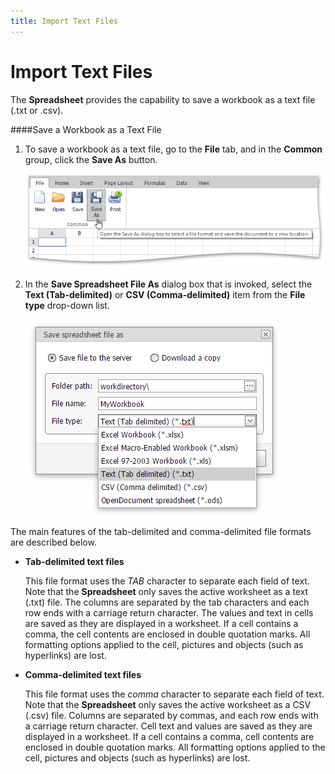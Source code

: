```yaml
---
title: Import Text Files
---
```

# Import Text Files
The **Spreadsheet** provides the capability to save a workbook as a text file (.txt or .csv).

####Save a Workbook as a Text File
1. To save a workbook as a text file, go to the **File** tab, and in the **Common** group, click the **Save As** button.
	
	![EUD_ASPxSpreadsheet_SaveAsWorkbook](../../../images/img25925.png)
2. In the **Save Spreadsheet File As** dialog box that is invoked, select the **Text (Tab-delimited)** or **CSV (Comma-delimited)** item from the **File type** drop-down list.
	
	![EUD_ASPxSpreadsheet_File_FileType](../../../images/img117634.png)

The main features of the tab-delimited and comma-delimited file formats are described below.
* **Tab-delimited text files**
	
	This file format uses the _TAB_ character to separate each field of text. Note that the **Spreadsheet** only saves the active worksheet as a text (.txt) file. The columns are separated by the tab characters and each row ends with a carriage return character. The values and text in cells are saved as they are displayed in a worksheet. If a cell contains a comma, the cell contents are enclosed in double quotation marks. All formatting options applied to the cell, pictures and objects (such as hyperlinks) are lost.
* **Comma-delimited text files**
	
	This file format uses the _comma_ character to separate each field of text. Note that the **Spreadsheet** only saves the active worksheet as a CSV (.csv) file. Columns are separated by commas, and each row ends with a carriage return character. Cell text and values are saved as they are displayed in a worksheet. If a cell contains a comma, cell contents are enclosed in double quotation marks. All formatting options applied to the cell, pictures and objects (such as hyperlinks) are lost.